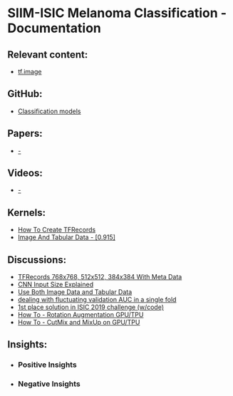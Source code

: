 # SIIM-ISIC Melanoma Classification - Documentation

## Relevant content:
- [tf.image](https://www.tensorflow.org/api_docs/python/tf/image)

## GitHub:
- [Classification models](https://github.com/qubvel/classification_models)

## Papers:
- [-]()

## Videos:
- [-]()

## Kernels:
- [How To Create TFRecords](https://www.kaggle.com/cdeotte/how-to-create-tfrecords)
- [Image And Tabular Data - [0.915]](https://www.kaggle.com/cdeotte/image-and-tabular-data-0-915)

## Discussions:
- [TFRecords 768x768, 512x512, 384x384 With Meta Data](https://www.kaggle.com/c/siim-isic-melanoma-classification/discussion/155579)
- [CNN Input Size Explained](https://www.kaggle.com/c/siim-isic-melanoma-classification/discussion/160147)
- [Use Both Image Data and Tabular Data](https://www.kaggle.com/c/siim-isic-melanoma-classification/discussion/155251)
- [dealing with fluctuating validation AUC in a single fold](https://www.kaggle.com/c/siim-isic-melanoma-classification/discussion/155201)
- [1st place solution in ISIC 2019 challenge (w/code)](https://www.kaggle.com/c/siim-isic-melanoma-classification/discussion/154683)
- [How To - Rotation Augmentation GPU/TPU](https://www.kaggle.com/c/flower-classification-with-tpus/discussion/132191)
- [How To - CutMix and MixUp on GPU/TPU](https://www.kaggle.com/c/flower-classification-with-tpus/discussion/132935)
 
## Insights:
- ### Positive Insights
- ### Negative Insights
